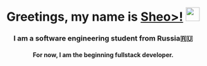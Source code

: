 <h1 align="center">Greetings, my name is <a href="https://daniilshat.ru/" target="_blank">Sheo>!</a> 
<img src="https://github.com/blackcater/blackcater/raw/main/images/Hi.gif" height="32"/></h1>
<h3 align="center">I am a software engineering student from Russia🇷🇺</h3>
<h4 align="center">For now, I am the beginning fullstack developer.</h4>
